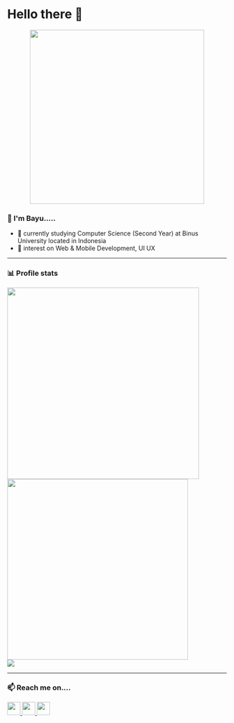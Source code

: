 # Hello there 👋
<p align="center">
  <img width="400" src="https://media.giphy.com/media/12mRllHWXpt4M8/giphy.gif">
</p>

### 🤖 I'm Bayu.....

- 🔭 currently studying Computer Science (Second Year) at Binus University located in Indonesia
- 🌱 interest on Web & Mobile Development, UI UX

<!-- - [Linkedin](https://www.linkedin.com/in/bayu-ferdiman), [Behance](https://www.behance.net/bayuferdiman) -->

-----

### 📊 Profile stats 
<div align="left">
  <img width= "440" src="https://github-readme-stats.vercel.app/api?username=frdmn12&show_icons=true&theme=shades-of-purple">
 </div>
 <div align="left">
  <img width="415"  src="https://github-readme-stats.vercel.app/api/top-langs/?username=frdmn12&layout=compact&theme=shades-of-purple">
  
  </div>
  <div align="left">
   <img src="https://streak-stats.demolab.com?user=frdmn12&theme=shades-of-purple">
  </div>
  
-----

### 📫 Reach me on....

<a href="https://www.linkedin.com/in/bayu-ferdiman">
   <img width=30 src="https://skillicons.dev/icons?i=linkedin"/>
</a>
<a href="https://www.behance.net/bayuferdiman" target="_blank">
    <img width=30 src="https://cdn-icons-png.flaticon.com/512/3536/3536806.png"/>
</a>

<a href="https://www.instagram.com/frdmn12/" target="_blank">
    <img width=30 src="https://skillicons.dev/icons?i=instagram"/>
</a>
